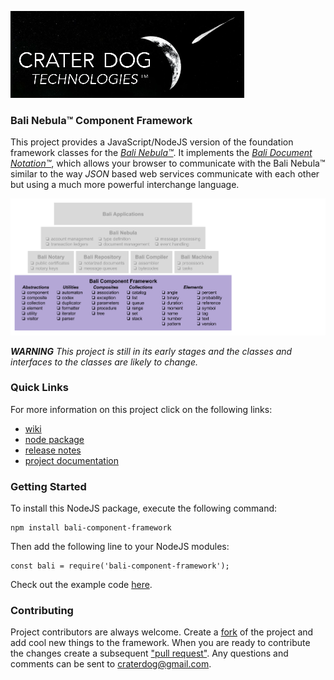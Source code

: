 ![Logo](docs/images/CraterDogLogo.png)

### Bali Nebula™ Component Framework
This project provides a JavaScript/NodeJS version of the foundation framework classes for the [_Bali Nebula™_](https://github.com/craterdog-bali/bali-project-documentation/wiki). It implements the [_Bali Document Notation™_](https://github.com/craterdog-bali/bali-project-documentation/wiki/The-Bali-Reference-Guide:-Part-I), which allows your browser to communicate with the Bali Nebula™ similar to the way _JSON_ based web services communicate with each other but using a much more powerful interchange language. 

![Pyramid](docs/images/BaliPyramid.png)

_**WARNING**_
_This project is still in its early stages and the classes and interfaces to the classes are likely to change._

### Quick Links
For more information on this project click on the following links:
 * [wiki](https://github.com/craterdog-bali/js-bali-component-framework/wiki)
 * [node package](https://www.npmjs.com/package/bali-component-framework)
 * [release notes](https://github.com/craterdog-bali/js-bali-component-framework/wiki/release-notes)
 * [project documentation](https://github.com/craterdog-bali/bali-project-documentation/wiki)

### Getting Started
To install this NodeJS package, execute the following command:
```
npm install bali-component-framework
```
Then add the following line to your NodeJS modules:
```
const bali = require('bali-component-framework');
```

Check out the example code [here](https://github.com/craterdog-bali/js-bali-component-framework/wiki/code-examples).

### Contributing
Project contributors are always welcome. Create a [fork](https://github.com/craterdog-bali/js-bali-component-framework) of the project and add cool new things to the framework. When you are ready to contribute the changes create a subsequent ["pull request"](https://help.github.com/articles/about-pull-requests/). Any questions and comments can be sent to craterdog@gmail.com.
